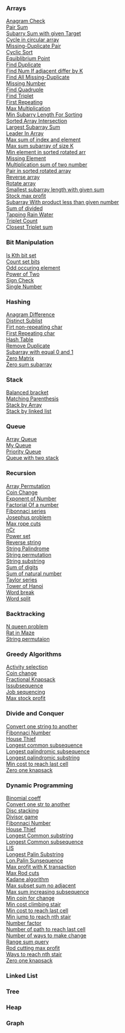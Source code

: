 ### Arrays
[Anagram Check](https://github.com/adityakumar9410/DSA/blob/main/src/com/aditya/algorithms/array/anagram-check.md)
</br>
[Pair Sum](https://github.com/adityakumar9410/DSA/blob/main/src/com/aditya/algorithms/array/pair_sum.md)
</br>
[Subarry Sum with given Target](https://github.com/adityakumar9410/algorithms-in-java/blob/main/array/src/AllSubArrayWithSumEqualToGivenNumber.java)
</br>
[Cycle in circular array](https://github.com/adityakumar9410/algorithms-in-java/blob/main/array/src/CheckCycleInCircularArray.java)
</br>
[Missing-Duplicate Pair](https://github.com/adityakumar9410/algorithms-in-java/blob/main/array/src/CorruptPair.java)
</br>
[Cyclic Sort](https://github.com/adityakumar9410/algorithms-in-java/blob/main/array/src/CyclicSort.java)
</br>
[Equiblibrium Point](https://github.com/adityakumar9410/algorithms-in-java/blob/main/array/src/EquilibPoint.java)
</br>
[Find Duplicate](https://github.com/adityakumar9410/algorithms-in-java/blob/main/array/src/FindDuplicate.java)
</br>
[Find Num If adjacent differ by K](https://github.com/adityakumar9410/algorithms-in-java/blob/main/array/src/FindElementIfAdjacentDifferByK.java)
</br>
[Find All Missing-Duplicate](https://github.com/adityakumar9410/algorithms-in-java/blob/main/array/src/FindMissingAndDuplicate.java)
</br>
[Missing Number](https://github.com/adityakumar9410/algorithms-in-java/blob/main/array/src/FindMissingNumber.java)
</br>
[Find Quadruple](https://github.com/adityakumar9410/algorithms-in-java/blob/main/array/src/FindQuadruple.java)
</br>
[Find Triplet](https://github.com/adityakumar9410/algorithms-in-java/blob/main/array/src/FindTriplet.java)
</br>
[First Repeating](https://github.com/adityakumar9410/algorithms-in-java/blob/main/array/src/FirstRepeating.java)
</br>
[Max Multiplication](https://github.com/adityakumar9410/algorithms-in-java/blob/main/array/src/GetMaxMultiplication.java)
</br>
[Min Subarry Length For Sorting](https://github.com/adityakumar9410/algorithms-in-java/blob/main/array/src/GetMinSubArrayLengthForSorting.java)
</br>
[Sorted Array Intersection](https://github.com/adityakumar9410/algorithms-in-java/blob/main/array/src/IntersectOfSortedArray.java)
</br>
[Largest Subarray Sum](https://github.com/adityakumar9410/algorithms-in-java/blob/main/array/src/LargestSubArraySum.java)
</br>
[Leader In Array](https://github.com/adityakumar9410/algorithms-in-java/blob/main/array/src/LeaderInArray.java)
</br>
[Max sum of index and element](https://github.com/adityakumar9410/algorithms-in-java/blob/main/array/src/MaxSumOfIndexAndArrayElement.java)
</br>
[Max sum subarray of size K](https://github.com/adityakumar9410/algorithms-in-java/blob/main/array/src/MaxSumSubArrayOfSizeK.java)
</br>
[Min element in sorted rotated arr](https://github.com/adityakumar9410/algorithms-in-java/blob/main/array/src/MinElementInSortedRotatedArray.java)
</br>
[Missing Element](https://github.com/adityakumar9410/algorithms-in-java/blob/main/array/src/MissingElement.java)
</br>
[Multiplication sum of two number](https://github.com/adityakumar9410/algorithms-in-java/blob/main/array/src/MultiplicationSumOfTwoNumber.java)
</br>
[Pair in sorted rotated array](https://github.com/adityakumar9410/algorithms-in-java/blob/main/array/src/PairInSortedRotatedArray.java)
</br>
[Reverse array](https://github.com/adityakumar9410/algorithms-in-java/blob/main/array/src/ReverseArray.java)
</br>
[Rotate array](https://github.com/adityakumar9410/algorithms-in-java/blob/main/array/src/RotateArray.java)
</br>
[Smallest subarray length with given sum](https://github.com/adityakumar9410/algorithms-in-java/blob/main/array/src/SmallestSubArrayLengthWithGivenSum.java)
</br>
[Stock max profit](https://github.com/adityakumar9410/algorithms-in-java/blob/main/array/src/StockMaxProfit.java)
</br>
[Subarray With product less than given number](https://github.com/adityakumar9410/algorithms-in-java/blob/main/array/src/SubArrayWithProductLessThanGivenNumber.java)
</br>
[Sum of divided](https://github.com/adityakumar9410/algorithms-in-java/blob/main/array/src/SumOfDivided.java)
</br>
[Tapping Rain Water](https://github.com/adityakumar9410/algorithms-in-java/blob/main/array/src/TappingRainWater.java)
</br>
[Triplet Count](https://github.com/adityakumar9410/algorithms-in-java/blob/main/array/src/TripletCount.java)
</br>
[Closest Triplet sum](https://github.com/adityakumar9410/algorithms-in-java/blob/main/array/src/TripletSum.java)
</br>



### Bit Manipulation
[Is Kth bit set](https://github.com/adityakumar9410/algorithms-in-java/blob/main/bit_manipulation/src/CheckBitSet.java)
</br>
[Count set bits](https://github.com/adityakumar9410/algorithms-in-java/blob/main/bit_manipulation/src/CountingSetBits.java)
</br>
[Odd occuring element](https://github.com/adityakumar9410/algorithms-in-java/blob/main/bit_manipulation/src/OddOccurringElement.java)
</br>
[Power of Two](https://github.com/adityakumar9410/algorithms-in-java/blob/main/bit_manipulation/src/PowerOfTwos.java)
</br>
[Sign Check](https://github.com/adityakumar9410/algorithms-in-java/blob/main/bit_manipulation/src/SignCheck.java)
</br>
[Single Number](https://github.com/adityakumar9410/algorithms-in-java/blob/main/bit_manipulation/src/SingleNumber.java)
</br>


### Hashing 

[Anagram Difference](https://github.com/adityakumar9410/algorithms-in-java/blob/main/hashing/src/AnagramDifference.java)
</br>
[Distinct Sublist](https://github.com/adityakumar9410/algorithms-in-java/blob/main/hashing/src/DistinctSublist.java)
</br>
[Firt non-repeating char](https://github.com/adityakumar9410/algorithms-in-java/blob/main/hashing/src/FirstNonRepeatingChar.java)
</br>
[First Repeating char](https://github.com/adityakumar9410/algorithms-in-java/blob/main/hashing/src/FirstRepeatingChar.java)
</br>
[Hash Table](https://github.com/adityakumar9410/algorithms-in-java/blob/main/hashing/src/HashTable.java)
</br>
[Remove Duplicate](https://github.com/adityakumar9410/algorithms-in-java/blob/main/hashing/src/RemoveDuplicates.java)
</br>
[Subarray with equal 0 and 1](https://github.com/adityakumar9410/algorithms-in-java/blob/main/hashing/src/SubArrayWithEqualZerosAndOnes.java)
</br>
[Zero Matrix](https://github.com/adityakumar9410/algorithms-in-java/blob/main/hashing/src/ZeroMatrix.java)
</br>
[Zero sum subarray](https://github.com/adityakumar9410/algorithms-in-java/blob/main/hashing/src/ZeroSumSubArray.java)
</br>




### Stack

[Balanced bracket](https://github.com/adityakumar9410/algorithms-in-java/blob/main/stack/src/BalancedBrackets.java)
</br>
[Matching Parenthesis](https://github.com/adityakumar9410/algorithms-in-java/blob/main/stack/src/MatchingParenthesis.java)
</br>
[Stack by Array](https://github.com/adityakumar9410/algorithms-in-java/blob/main/stack/src/StackByArray.java)
</br>
[Stack by linked list](https://github.com/adityakumar9410/algorithms-in-java/blob/main/stack/src/StackByLinkedList.java)
</br>

### Queue 

[Array Queue](https://github.com/adityakumar9410/algorithms-in-java/blob/main/queue/src/ArrayQueue.java)
</br>
[My Queue](https://github.com/adityakumar9410/algorithms-in-java/blob/main/queue/src/MyQueue.java)
</br>
[Priority Queue](https://github.com/adityakumar9410/algorithms-in-java/blob/main/queue/src/PriorityQueue.java)
</br>
[Queue with two stack](https://github.com/adityakumar9410/algorithms-in-java/blob/main/queue/src/QueueWithTwoStack.java)
</br>


### Recursion
[Array Permutation](https://github.com/adityakumar9410/algorithms-in-java/blob/main/recursion/src/ArrayPermutation.java)
</br>
[Coin Change](https://github.com/adityakumar9410/algorithms-in-java/blob/main/recursion/src/CoinChange.java)
</br>
[Exponent of Number](https://github.com/adityakumar9410/algorithms-in-java/blob/main/recursion/src/ExponentOfNum.java)
</br>
[Factorial Of a number](https://github.com/adityakumar9410/algorithms-in-java/blob/main/recursion/src/FactorialOfNum.java)
</br>
[Fibonnaci series](https://github.com/adityakumar9410/algorithms-in-java/blob/main/recursion/src/FibonacciSeries.java)
</br>
[Josephus problem](https://github.com/adityakumar9410/algorithms-in-java/blob/main/recursion/src/JosephusProblem.java)
</br>
[Max rope cuts](https://github.com/adityakumar9410/algorithms-in-java/blob/main/recursion/src/MaxRopeCuts.java)
</br>
[nCr](https://github.com/adityakumar9410/algorithms-in-java/blob/main/recursion/src/NcR.java)
</br>
[Power set](https://github.com/adityakumar9410/algorithms-in-java/blob/main/recursion/src/PowerSet.java)
</br>
[Reverse string](https://github.com/adityakumar9410/algorithms-in-java/blob/main/recursion/src/ReverseString.java)
</br>
[String Palindrome](https://github.com/adityakumar9410/algorithms-in-java/blob/main/recursion/src/StringPalindrome.java)
</br>
[String permutation](https://github.com/adityakumar9410/algorithms-in-java/blob/main/recursion/src/StringPermutation.java)
</br>
[String substring](https://github.com/adityakumar9410/algorithms-in-java/blob/main/recursion/src/StringSubstring.java)
</br>
[Sum of digits](https://github.com/adityakumar9410/algorithms-in-java/blob/main/recursion/src/SumOfDigits.java)
</br>
[Sum of natural number](https://github.com/adityakumar9410/algorithms-in-java/blob/main/recursion/src/SumOfNaturalNum.java)
</br>
[Taylor series](https://github.com/adityakumar9410/algorithms-in-java/blob/main/recursion/src/TaylorSeries.java)
</br>
[Tower of Hanoi](https://github.com/adityakumar9410/algorithms-in-java/blob/main/recursion/src/TowerOfHanoi.java)
</br>
[Word break](https://github.com/adityakumar9410/algorithms-in-java/blob/main/recursion/src/WordBreak.java)
</br>
[Word split](https://github.com/adityakumar9410/algorithms-in-java/blob/main/recursion/src/WordSplit.java)
</br>


### Backtracking
[N queen problem](https://github.com/adityakumar9410/algorithms-in-java/blob/main/backtracking/src/NQueenProblem.java)
</br>
[Rat in Maze](https://github.com/adityakumar9410/algorithms-in-java/blob/main/backtracking/src/RatInMaze.java)
</br>
[String permutaion](https://github.com/adityakumar9410/algorithms-in-java/blob/main/backtracking/src/StringPermutation.java)
</br>

### Greedy Algorithms
[Activity selection](https://github.com/adityakumar9410/algorithms-in-java/blob/main/greedy_algorithms/src/ActivitySelection.java)
</br>
[Coin change](https://github.com/adityakumar9410/algorithms-in-java/blob/main/greedy_algorithms/src/CoinChange.java)
</br>
[Fractional Knapsack](https://github.com/adityakumar9410/algorithms-in-java/blob/main/greedy_algorithms/src/FractionalKnapsack.java)
</br>
[Issubsequence](https://github.com/adityakumar9410/algorithms-in-java/blob/main/greedy_algorithms/src/IsSubsequence.java)
</br>
[Job sequencing](https://github.com/adityakumar9410/algorithms-in-java/blob/main/greedy_algorithms/src/JobSequencing.java)
</br>
[Max stock profit](https://github.com/adityakumar9410/algorithms-in-java/blob/main/greedy_algorithms/src/MaxStockProfit.java)
</br>



### Divide and Conquer
[Convert one string to another](https://github.com/adityakumar9410/algorithms-in-java/blob/main/divide_and_conquer/src/ConvertOneStringToAnother.java)
</br>
[Fibonnaci Number](https://github.com/adityakumar9410/algorithms-in-java/blob/main/divide_and_conquer/src/FibonacciNumber.java)
</br>
[House Thief](https://github.com/adityakumar9410/algorithms-in-java/blob/main/divide_and_conquer/src/HouseThief.java)
</br>
[Longest common subsequence](https://github.com/adityakumar9410/algorithms-in-java/blob/main/divide_and_conquer/src/LongestCommonSubsequence.java)
</br>
[Longest palindromic subsequence](https://github.com/adityakumar9410/algorithms-in-java/blob/main/divide_and_conquer/src/LongestPalindromicSubsequence.java)
</br>
[Longest palindromic substring](https://github.com/adityakumar9410/algorithms-in-java/blob/main/divide_and_conquer/src/LongestPalindromicSubstring.java)
</br>
[Min cost to reach last cell](https://github.com/adityakumar9410/algorithms-in-java/blob/main/divide_and_conquer/src/MinCostToReachLastCell.java)
</br>
[Zero one knapsack](https://github.com/adityakumar9410/algorithms-in-java/blob/main/divide_and_conquer/src/ZeroOneKnapsack.java)
</br>



### Dynamic Programming
[Binomial coeff](https://github.com/adityakumar9410/algorithms-in-java/blob/main/dynamic_programming/src/BinomialCoefficient.java)
</br>
[Convert one str to another](https://github.com/adityakumar9410/algorithms-in-java/blob/main/dynamic_programming/src/ConvertOneStringToAnother.java)
</br>
[Disc stacking](https://github.com/adityakumar9410/algorithms-in-java/blob/main/dynamic_programming/src/DiscStacking.java)
</br>
[Divisor game](https://github.com/adityakumar9410/algorithms-in-java/blob/main/dynamic_programming/src/DivisorGame.java)
</br>
[Fibonnaci Number](https://github.com/adityakumar9410/algorithms-in-java/blob/main/dynamic_programming/src/FibonacciNumber.java)
</br>
[House Thief](https://github.com/adityakumar9410/algorithms-in-java/blob/main/dynamic_programming/src/HouseThief.java)
</br>
[Longest Common substring](https://github.com/adityakumar9410/algorithms-in-java/blob/main/dynamic_programming/src/LongestCommonSubString.java)
</br>
[Longest Common subsequence](https://github.com/adityakumar9410/algorithms-in-java/blob/main/dynamic_programming/src/LongestCommonSubsequence.java)
</br>
[LIS](https://github.com/adityakumar9410/algorithms-in-java/blob/main/dynamic_programming/src/LongestIncreasingSubsequence.java)
</br>
[Longest Palin Substring](https://github.com/adityakumar9410/algorithms-in-java/blob/main/dynamic_programming/src/LongestPalindromicSubString.java)
</br>
[Lon.Palin Sunsequence](https://github.com/adityakumar9410/algorithms-in-java/blob/main/dynamic_programming/src/LongestPalindromicSubsequence.java)
</br>
[Max profit with K transaction](https://github.com/adityakumar9410/algorithms-in-java/blob/main/dynamic_programming/src/MaxProfitWithKTransaction.java)
</br>
[Max Rod cuts](https://github.com/adityakumar9410/algorithms-in-java/blob/main/dynamic_programming/src/MaxRodCuts.java)
</br>
[Kadane algorithm](https://github.com/adityakumar9410/algorithms-in-java/blob/main/dynamic_programming/src/MaxSubArrayKadaneAlgorithm.java)
</br>
[Max subset sum no adjacent](https://github.com/adityakumar9410/algorithms-in-java/blob/main/dynamic_programming/src/MaxSubSetSumNoAdjacent.java)
</br>
[Max sum increasing subsequence](https://github.com/adityakumar9410/algorithms-in-java/blob/main/dynamic_programming/src/MaxSumIncreasingSubsequence.java)
</br>
[Min coin for change](https://github.com/adityakumar9410/algorithms-in-java/blob/main/dynamic_programming/src/MinCoinForChange.java)
</br>
[Min cost climbing stair](https://github.com/adityakumar9410/algorithms-in-java/blob/main/dynamic_programming/src/MinCostClimbingStair.java)
</br>
[Min cost to reach last cell](https://github.com/adityakumar9410/algorithms-in-java/blob/main/dynamic_programming/src/MinCostToReachLastCell.java)
</br>
[Min jump to reach nth stair](https://github.com/adityakumar9410/algorithms-in-java/blob/main/dynamic_programming/src/MinJumpsToReachNthStair.java)
</br>
[Number factor](https://github.com/adityakumar9410/algorithms-in-java/blob/main/dynamic_programming/src/NumberFactor.java)
</br>
[Number of path to reach last cell](https://github.com/adityakumar9410/algorithms-in-java/blob/main/dynamic_programming/src/NumberOfPathToReachLastCell.java)
</br>
[Number of ways to make change](https://github.com/adityakumar9410/algorithms-in-java/blob/main/dynamic_programming/src/NumberOfWaysToMakeChange.java)
</br>
[Range sum query](https://github.com/adityakumar9410/algorithms-in-java/blob/main/dynamic_programming/src/RangeSumQuery.java)
</br>
[Rod cutting max profit](https://github.com/adityakumar9410/algorithms-in-java/blob/main/dynamic_programming/src/RodCuttingMaxProfit.java)
</br>
[Ways to reach nth stair](https://github.com/adityakumar9410/algorithms-in-java/blob/main/dynamic_programming/src/WaysToReachNthStair.java)
</br>
[Zero one knapsack](https://github.com/adityakumar9410/algorithms-in-java/blob/main/dynamic_programming/src/ZeroOneKnapsack.java)
</br>



### Linked List


### Tree

### Heap


### Graph





